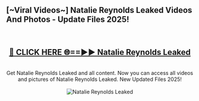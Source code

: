 <h2>[~Viral Videos~] Natalie Reynolds Leaked Videos And Photos - Update Files 2025!</h2>
<br>
<div align="center">
<h2><a href="https://top-ai-tools.click/QrbHav" rel="nofollow">🔴 CLICK HERE 🌐==►► Natalie Reynolds Leaked</a></h2>
<br>
Get Natalie Reynolds Leaked and all content. Now you can access all videos and pictures of Natalie Reynolds Leaked. New Updated Files 2025!
<br>
<br>
<a href="https://top-ai-tools.click/QrbHav" rel="nofollow" data-target="animated-image.originalLink"><img src="https://i.ibb.co.com/WyWwxjT/player-gif2.gif" alt="Natalie Reynolds Leaked" style="max-width: 100%; display: inline-block;" data-target="animated-image.originalImage"></a>
</div>
<br>